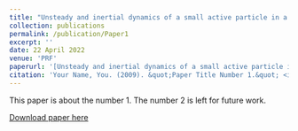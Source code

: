 ```yaml
---
title: "Unsteady and inertial dynamics of a small active particle in a fluid"
collection: publications
permalink: /publication/Paper1
excerpt: ''
date: 22 April 2022
venue: 'PRF'
paperurl: '[Unsteady and inertial dynamics of a small active particle in a fluid](https://journals.aps.org/prfluids/abstract/10.1103/PhysRevFluids.7.044304)'
citation: 'Your Name, You. (2009). &quot;Paper Title Number 1.&quot; <i>Journal 1</i>. 1(1).'
---
```

This paper is about the number 1. The number 2 is left for future work.

[Download paper here](https://journals.aps.org/prfluids/pdf/10.1103/PhysRevFluids.7.044304)
